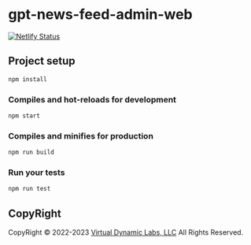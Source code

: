 # gpt-news-feed-admin-web

[![Netlify Status](https://api.netlify.com/api/v1/badges/fb0b3f41-5520-439b-90d2-032c4c010719/deploy-status)](https://app.netlify.com/sites/ai-toutiao-admin-panel/deploys)

## Project setup

``` bash
npm install
```

### Compiles and hot-reloads for development

``` bash
npm start
```

### Compiles and minifies for production

``` bash
npm run build
```

### Run your tests

``` bash
npm run test
```

## CopyRight

CopyRight © 2022-2023 [Virtual Dynamic Labs, LLC](https://www.virtualdynamiclabs.com/)
All Rights Reserved.